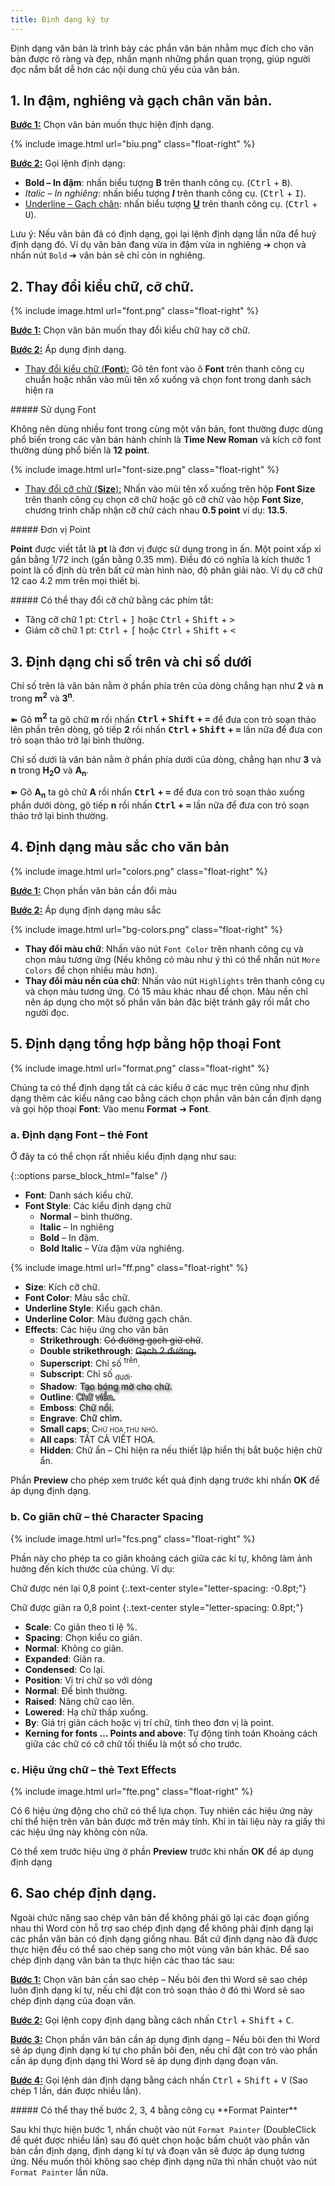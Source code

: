 ```yaml
---
title: Định dạng ký tự
---
```


Định dạng văn bản là trình bày các phần văn bản nhằm mục đích cho văn bản được rõ ràng và đẹp, nhấn mạnh những phần quan trọng, giúp người đọc nắm bắt dễ hơn các nội dung chủ yếu của văn bản.

## 1. In đậm, nghiêng và gạch chân văn bản.

**<u>Bước 1:</u>** Chọn văn bản muốn thực hiện định dạng.

{% include image.html url="biu.png" class="float-right" %}

**<u>Bước 2:</u>** Gọi lệnh định dạng:

- **Bold – In đậm**: nhấn biểu tượng **B** trên thanh công cụ. (<kbd>Ctrl</kbd> + <kbd>B</kbd>).
- _Italic – In nghiêng_: nhấn biểu tượng **_I_** trên thanh công cụ. (<kbd>Ctrl</kbd> + <kbd>I</kbd>).
- <u>Underline – Gạch chân</u>: nhấn biểu tượng **<u>U</u>** trên thanh công cụ. (<kbd>Ctrl</kbd> + <kbd>U</kbd>).

Lưu ý: Nếu văn bản đã có định dạng, gọi lại lệnh định dạng lần nữa để huỷ định dạng đó. Ví dụ văn bản đang vừa in đậm vừa in nghiêng ➔ chọn và nhấn nút `Bold` ➔ văn bản sẽ chỉ còn in nghiêng.

## 2. Thay đổi kiểu chữ, cỡ chữ.

{% include image.html url="font.png" class="float-right" %}

**<u>Bước 1:</u>** Chọn văn bản muốn thay đổi kiểu chữ hay cỡ chữ.

**<u>Bước 2:</u>** Áp dụng định dạng.

- <u>Thay đổi kiểu chữ (<b>Font</b>):</u> Gõ tên font vào ô **Font** trên thanh công cụ chuẩn hoặc nhấn vào mũi tên xổ xuống và chọn font trong danh sách hiện ra

<div class="note danger" markdown="1">
##### Sử dụng Font

Không nên dùng nhiều font trong cùng một văn bản, font thường được dùng phổ biến trong các văn bản hành chính là **Time New Roman** và kích cỡ font thường dùng phổ biến là **12** **point**.
</div>

{% include image.html url="font-size.png" class="float-right" %}

- <u>Thay đổi cỡ chữ (<b>Size</b>):</u> Nhấn vào mũi tên xổ xuống trên hộp **Font Size** trên thanh công cụ chọn cỡ chữ hoặc gõ cỡ chữ vào hộp **Font Size**, chương trình chấp nhận cỡ chữ cách nhau **0.5 point** ví dụ: **13.5**.

<div class="note info" markdown="1">
##### Đơn vị Point

**Point** được viết tắt là **pt** là đơn vị được sử dụng trong in ấn. Một point xấp xỉ gần bằng 1/72 inch (gần bằng 0.35 mm). Điều đó có nghĩa là kích thước 1 point là cố định dù trên bất cứ màn hình nào, độ phân giải nào. Ví dụ cỡ chữ 12 cao 4.2 mm trên mọi thiết bị.
</div>

<div class="note success" markdown="1">
##### Có thể thay đổi cỡ chữ bằng các phím tắt:

- Tăng cỡ chữ 1 pt: <kbd>Ctrl</kbd> + <kbd>]</kbd> hoặc <kbd>Ctrl</kbd> + <kbd>Shift</kbd> + <kbd>></kbd>
- Giảm cỡ chữ 1 pt: <kbd>Ctrl</kbd> + <kbd>[</kbd> hoặc <kbd>Ctrl</kbd> + <kbd>Shift</kbd> + <kbd><</kbd>

</div>

## 3. Định dạng chỉ số trên và chỉ số dưới

Chỉ số trên là văn bản nằm ở phần phía trên của dòng chẳng hạn như **2** và **n** trong **m<sup>2</sup>** và **3<sup>n</sup>**.

➽ Gõ **m<sup>2</sup>** ta gõ chữ **m** rồi nhấn **<kbd>Ctrl</kbd> + <kbd>Shift</kbd> + <kbd>=</kbd>** để đưa con trỏ soạn thảo lên phần trên dòng, gõ tiếp **2** rồi nhấn **<kbd>Ctrl</kbd> + <kbd>Shift</kbd> + <kbd>=</kbd>** lần nữa để đưa con trỏ soạn thảo trở lại bình thường.

Chỉ số dưới là văn bản nằm ở phần phía dưới của dòng, chẳng hạn như **3** và **n** trong **H<sub>2</sub>O** và **A<sub>n</sub>**.

➽ Gõ **A<sub>n</sub>** ta gõ chữ **A** rồi nhấn **<kbd>Ctrl</kbd> + <kbd>=</kbd>** để đưa con trỏ soạn thảo xuống phần dưới dòng, gõ tiếp **n** rồi nhấn **<kbd>Ctrl</kbd> + <kbd>=</kbd>** lần nữa để đưa con trỏ soạn thảo trở lại bình thường.

## 4. Định dạng màu sắc cho văn bản

{% include image.html url="colors.png" class="float-right" %}

**<u>Bước 1:</u>** Chọn phần văn bản cần đổi màu

**<u>Bước 2:</u>** Áp dụng định dạng màu sắc

{% include image.html url="bg-colors.png" class="float-right" %}

- **Thay đổi màu chữ**: Nhấn vào nút `Font Color` trên nhanh công cụ và chọn màu tương ứng (Nếu không có màu như ý thì có thể nhấn nút `More Colors` để chọn nhiều màu hơn).
- **Thay đổi màu nền của chữ**: Nhấn vào nút `Highlights` trên thanh công cụ và chọn màu tương ứng. Có 15 màu khác nhau để chọn. Màu nền chỉ nên áp dụng cho một số phần văn bản đặc biệt tránh gây rối mắt cho người đọc.

## 5. Định dạng tổng hợp bằng hộp thoại Font

{% include image.html url="format.png" class="float-right" %}

Chúng ta có thể định dạng tất cả các kiểu ở các mục trên cũng như định dạng thêm các kiểu nâng cao bằng cách chọn phần văn bản cần định dạng và gọi hộp thoại **Font**: Vào menu **Format** ➔ **Font**.

### a. Định dạng **Font** – thẻ **Font**

Ở đây ta có thể chọn rất nhiều kiểu định dạng như sau:

{::options parse_block_html="false" /}
- **Font**: Danh sách kiểu chữ.
- **Font Style**: Các kiểu định dạng chữ
    + **Normal** – bình thường.
    + **Italic** – In nghiêng
    + **Bold** – In đậm.
    + **Bold Italic** – Vừa đậm vừa nghiêng.

{% include image.html url="ff.png" class="float-right" %}

- **Size**: Kích cỡ chữ.
- **Font Color**: Màu sắc chữ.
- **Underline Style**: Kiểu gạch chân.
- **Underline Color**: Màu đường gạch chân.
- **Effects**: Các hiệu ứng cho văn bản
    + **Strikethrough**: <span style="text-decoration: line-through;">Có đường gạch giữ chữ</span>.
    + **Double strikethrough**: <span style="position: relative;"><span style="position: absolute; top: 0.7rem; left: 0; border-top: 3px double black; width: 100%; height: 100%;"></span>Gạch 2 đường.</span>
    + **Superscript**: Chỉ số <sup>trên</sup>.
    + **Subscript**: Chỉ số <sub>dưới</sub>.
    + **Shadow**: <span style = "text-shadow: 2px 2px 4px #000000;">Tạo bóng mờ cho chữ.</span>
    + **Outline**: <span style = "color: white;text-shadow: -1px 0 black, 0 1px black, 1px 0 black, 0 -1px black;">Chữ viền.</span>
    + **Emboss**: <span style = "text-shadow: -1px -1px 4px rgba(255,255,255,0.3), 1px 1px 4px rgba(0,0,0,0.8);">Chữ nổi.</span>
    + **Engrave**: <span style = "text-shadow: 0px 1px 0px rgba(255,255,255,.3), 0px -1px 0px rgba(0,0,0,.7);">Chữ chìm.</span>
    + **Small caps**: <span style = "font-variant: small-caps;">Chữ hoa thu nhỏ.</span>
    + **All caps**: <span style = "text-transform: uppercase;">Tất cả viết hoa.</span>
    + **Hidden**: Chữ ẩn – Chỉ hiện ra nếu thiết lập hiển thị bắt buộc hiện chữ ẩn.

Phần **Preview** cho phép xem trước kết quả định dạng trước khi nhấn **OK** để áp dụng định dạng.

### b. Co giãn chữ – thẻ **Character Spacing**

{% include image.html url="fcs.png" class="float-right" %}

Phần này cho phép ta co giãn khoảng cách giữa các kí tự, không làm ảnh hưởng đến kích thước của chúng. Ví dụ:

Chữ được nén lại 0,8 point
{:.text-center style="letter-spacing: -0.8pt;"}

Chữ được giãn ra 0,8 point
{:.text-center style="letter-spacing: 0.8pt;"}

- **Scale**: Co giãn theo tỉ lệ %.
- **Spacing**: Chọn kiểu co giãn.
- **Normal**: Không co giãn.
- **Expanded**: Giãn ra.
- **Condensed**: Co lại.
- **Position**: Vị trí chữ so với dòng
- **Normal**: Để bình thường.
- **Raised**: Nâng chữ cao lên.
- **Lowered**: Hạ chữ thấp xuống.
- **By**: Giá trị giãn cách hoặc vị trí chữ, tính theo đơn vị là point.
- **Kerning for fonts … Points and above**: Tự động tính toán Khoảng cách giữa các chữ có cỡ chữ tối thiểu là một số cho trước.

### c. Hiệu ứng chữ – thẻ **Text Effects**

{% include image.html url="fte.png" class="float-right" %}

Có 6 hiệu ứng động cho chữ có thể lựa chọn. Tuy nhiên các hiệu ứng này chỉ thể hiện trên văn bản được mở trên máy tính. Khi in tài liệu này ra giấy thì các hiệu ứng này không còn nữa.

Có thể xem trước hiệu ứng ở phần **Preview** trước khi nhấn **OK** để áp dụng định dạng

## 6. Sao chép định dạng.

Ngoài chức năng sao chép văn bản để không phải gõ lại các đoạn giống nhau thì Word còn hỗ trợ sao chép định dạng để không phải định dạng lại các phần văn bản có định dạng giống nhau. Bất cứ định dạng nào đã được thực hiện đều có thể sao chép sang cho một vùng văn bản khác. Để sao chép định dạng văn bản ta thực hiện các thao tác sau:

**<u>Bước 1:</u>** Chọn văn bản cần sao chép – Nếu bôi đen thì Word sẽ sao chép luôn định dạng kí tự, nếu chỉ đặt con trỏ soạn thảo ở đó thì Word sẽ sao chép định dạng của đoạn văn.

**<u>Bước 2:</u>** Gọi lệnh copy định dạng bằng cách nhấn <kbd>Ctrl</kbd> + <kbd>Shift</kbd> + <kbd>C</kbd>.

**<u>Bước 3:</u>** Chọn phần văn bản cần áp dụng định dạng – Nếu bôi đen thì Word sẽ áp dụng định dạng kí tự cho phần bôi đen, nếu chỉ đặt con trỏ vào phần cần áp dụng định dạng thì Word sẽ áp dụng định dạng đoạn văn.

**<u>Bước 4:</u>** Gọi lệnh dán định dạng bằng cách nhấn <kbd>Ctrl</kbd> + <kbd>Shift</kbd> + <kbd>V</kbd> (Sao chép 1 lần, dán được nhiều lần).

<div class="note success" markdown="1">
##### Có thể thay thế bước 2, 3, 4 bằng công cụ **Format Painter**

Sau khi thực hiện bước 1, nhấn chuột vào nút `Format Painter` (DoubleClick để quét được nhiều lần) sau đó quét chọn hoặc bấm chuột vào phần văn bản cần định dạng, định dạng kí tự và đoạn văn sẽ được áp dụng tương ứng. Nếu muốn thôi không sao chép định dạng nữa thì nhấn chuột vào nút `Format Painter` lần nữa.
</div>